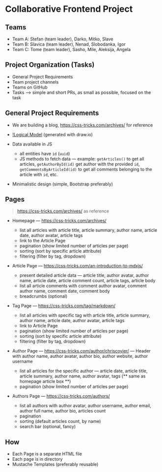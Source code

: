 # Collaborative Frontend Project

## Teams

* Team A: Stefan (team leader), Darko, Mitko, Slave
* Team B: Slavica (team leader), Nenad, Slobodanka, Igor
* Team C: Tome (team leader), Sasho, Mile, Aleksija, Angela

## Project Organization (Tasks)
- General Project Requirements
- Team project channels 
- Teams on GitHub
- Tasks —> simple and short PRs, as small as possible, focused on the task

## General Project Requirements
- We are building a blog, https://css-tricks.com/archives/ for reference
- [!Logical Model](./assets/data_model.png) (generated with draw.io)
- Data available in JS 
    - all entities have `id` (`uuid`) 
    - JS methods to fetch data — example: `getArticles()` to get all articles, `getAuthorById(id)` get author with the provided `id`,  `getCommentsByArticleId(id)` to get all comments belonging to the article with `id`, etc.

- Minimalistic design (simple, Bootstrap preferably)

## Pages
> https://css-tricks.com/archives/ as reference

- Homepage — https://css-tricks.com/archives/
    - list all articles with article title, article summary, author name, article date, author avatar, article tags
    - link to the Article Page
    - pagination (show limited number of articles per page)
    - sorting (sort by specific article attribute)
    - filtering (filter by tag, dropdown)


- Article Page — https://css-tricks.com/an-introduction-to-mdxjs/
    - present detailed article data — article title, author avatar, author name, article date, article comment count, article tags, article body
    - list all article comments with comment author avatar, comment author name, comment date, comment body
    - breadcrumbs (optional)

- Tag Page — https://css-tricks.com/tag/markdown/
    - list all articles with specific tag with article title, article summary, author name, article date, author avatar, article tags
    - link to Article Page
    - pagination (show limited number of articles per page)
    - sorting (sort by specific article attribute)
    - filtering (filter by tag, dropdown)

- Author Page — https://css-tricks.com/author/chriscoyier/
    — Header with author name, author avatar, author bio, author website, author username
    - list all articles for the specific author — article date, article title, article summary, author name, author avatar, tags (** same as homepage article box **)
    - pagination (show limited number of articles per page)

- Authors Page — https://css-tricks.com/authors/
    - list all authors with author avatar, author username, author email, author full name, author bio, articles count
    - pagination 
    - sorting (default articles count, by name)
    - search bar (optional, fancy)

## How
- Each Page is a separate HTML file
- Each page is in directory
- Mustache Templates (preferably reusable)
